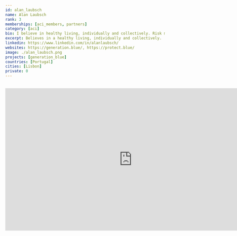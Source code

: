 ```yaml
---
id: alan_laubsch
name: Alan Laubsch
rank: 3
memberships: [aci_members, partners]
category: [aci]
bio: I believe in healthy living, individually and collectively. Risk management is a common good, and my mission is to help spark a global risk culture with ecosystems perspectives. We live in an era of interdependence. The global systems that sustain us -- financial, economic, and ecological -- are fragile. We face tipping points that will affect many generations to come. To thrive, we must move beyond binary thinking and learn to sense a full spectrum of risk, hidden and visible. As in healthcare, our best hope of mitigating systemic risk lies in early detection and action. And we need to do this together.
excerpt: Believes in a healthy living, individually and collectively.
linkedin: https://www.linkedin.com/in/alanlaubsch/
websites: https://generation.blue/, https://protect.blue/
image: ./alan_laubsch.png
projects: [generation_blue]
countries: [Portugal]
cities: [Lisbon]
private: 0
---
```


<BR>
<div class="aspect-w-16 aspect-h-9">
<iframe src="https://player.vimeo.com/video/430716502" width="800" height="450" frameborder="0" allow="autoplay; fullscreen" allowfullscreen></iframe>
</div>
<BR>
